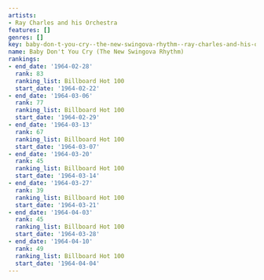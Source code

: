 ```yaml
---
artists:
- Ray Charles and his Orchestra
features: []
genres: []
key: baby-don-t-you-cry--the-new-swingova-rhythm--ray-charles-and-his-orchestra
name: Baby Don't You Cry (The New Swingova Rhythm)
rankings:
- end_date: '1964-02-28'
  rank: 83
  ranking_list: Billboard Hot 100
  start_date: '1964-02-22'
- end_date: '1964-03-06'
  rank: 77
  ranking_list: Billboard Hot 100
  start_date: '1964-02-29'
- end_date: '1964-03-13'
  rank: 67
  ranking_list: Billboard Hot 100
  start_date: '1964-03-07'
- end_date: '1964-03-20'
  rank: 45
  ranking_list: Billboard Hot 100
  start_date: '1964-03-14'
- end_date: '1964-03-27'
  rank: 39
  ranking_list: Billboard Hot 100
  start_date: '1964-03-21'
- end_date: '1964-04-03'
  rank: 45
  ranking_list: Billboard Hot 100
  start_date: '1964-03-28'
- end_date: '1964-04-10'
  rank: 49
  ranking_list: Billboard Hot 100
  start_date: '1964-04-04'
---
```


